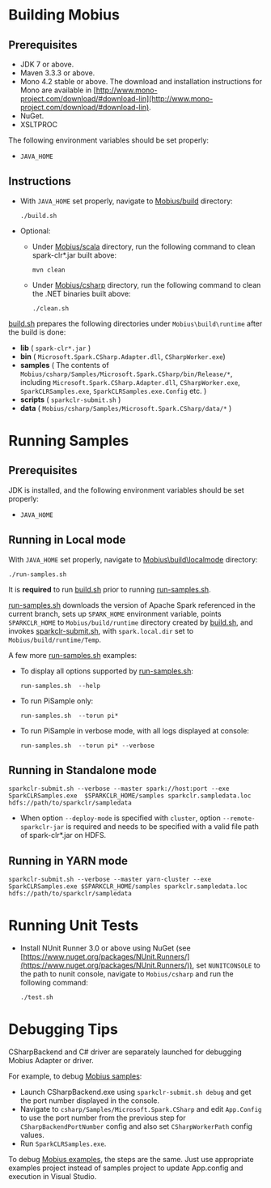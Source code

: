 # Building Mobius

## Prerequisites

* JDK 7 or above.
* Maven 3.3.3 or above.
* Mono 4.2 stable or above. The download and installation instructions for Mono are available in [http://www.mono-project.com/download/#download-lin](http://www.mono-project.com/download/#download-lin).
* NuGet.
* XSLTPROC

The following environment variables should be set properly:

* `JAVA_HOME`

## Instructions

* With `JAVA_HOME` set properly, navigate to [Mobius/build](../build) directory: 

  ```  
  ./build.sh  
  ```

* Optional: 
  - Under [Mobius/scala](../scala) directory, run the following command to clean spark-clr*.jar built above: 

    ```  
    mvn clean
    ```  

  - Under [Mobius/csharp](../csharp) directory, run the following command to clean the .NET binaries built above:

    ```  
    ./clean.sh  
    ```  
    
[build.sh](../build/build.sh) prepares the following directories under `Mobius\build\runtime` after the build is done:

  * **lib** ( `spark-clr*.jar` )  
  * **bin** ( `Microsoft.Spark.CSharp.Adapter.dll`, `CSharpWorker.exe`)  
  * **samples** ( The contents of `Mobius/csharp/Samples/Microsoft.Spark.CSharp/bin/Release/*`, including `Microsoft.Spark.CSharp.Adapter.dll`, `CSharpWorker.exe`, `SparkCLRSamples.exe`, `SparkCLRSamples.exe.Config` etc. ) 
  * **scripts** ( `sparkclr-submit.sh` )  
  * **data** ( `Mobius/csharp/Samples/Microsoft.Spark.CSharp/data/*` ) 


# Running Samples

## Prerequisites

JDK is installed, and the following environment variables should be set properly:

* `JAVA_HOME`

## Running in Local mode

With `JAVA_HOME` set properly, navigate to [Mobius\build\localmode](../build/localmode) directory:

```  
./run-samples.sh  
```

It is **required** to run [build.sh](../build/build.sh) prior to running [run-samples.sh](../build/localmode/run-samples.sh).

[run-samples.sh](../build/localmode/run-samples.sh) downloads the version of Apache Spark referenced in the current branch, sets up `SPARK_HOME` environment variable, points `SPARKCLR_HOME` to `Mobius/build/runtime` directory created by [build.sh](../build/build.sh), and invokes [sparkclr-submit.sh](../scripts/sparkclr-submit.sh), with `spark.local.dir` set to `Mobius/build/runtime/Temp`.

A few more [run-samples.sh](../build/localmode/run-samples.sh) examples:
- To display all options supported by [run-samples.sh](../build/localmode/run-samples.sh): 

    ```  
    run-samples.sh  --help
    ```

- To run PiSample only:

    ```  
    run-samples.sh  --torun pi*
    ```

- To run PiSample in verbose mode, with all logs displayed at console:

    ```  
    run-samples.sh  --torun pi* --verbose
    ```

## Running in Standalone mode

```
sparkclr-submit.sh --verbose --master spark://host:port --exe SparkCLRSamples.exe  $SPARKCLR_HOME/samples sparkclr.sampledata.loc hdfs://path/to/sparkclr/sampledata
```
- When option `--deploy-mode` is specified with `cluster`, option `--remote-sparkclr-jar` is required and needs to be specified with a valid file path of spark-clr*.jar on HDFS.

## Running in YARN mode

```
sparkclr-submit.sh --verbose --master yarn-cluster --exe SparkCLRSamples.exe $SPARKCLR_HOME/samples sparkclr.sampledata.loc hdfs://path/to/sparkclr/sampledata
```

# Running Unit Tests

* Install NUnit Runner 3.0 or above using NuGet (see [https://www.nuget.org/packages/NUnit.Runners/](https://www.nuget.org/packages/NUnit.Runners/)), set `NUNITCONSOLE` to the path to nunit console, navigate to `Mobius/csharp` and run the following command:     
    ```
    ./test.sh
    ```

# Debugging Tips

CSharpBackend and C# driver are separately launched for debugging Mobius Adapter or driver.

For example, to debug [Mobius samples](../csharp/Samples/Microsoft.Spark.CSharp):

* Launch CSharpBackend.exe using `sparkclr-submit.sh debug` and get the port number displayed in the console.  
* Navigate to `csharp/Samples/Microsoft.Spark.CSharp` and edit `App.Config` to use the port number from the previous step for `CSharpBackendPortNumber` config and also set `CSharpWorkerPath` config values.  
* Run `SparkCLRSamples.exe`.

To debug [Mobius examples](../examples), the steps are the same. Just use appropriate examples project instead of samples project to update App.config and execution in Visual Studio.
